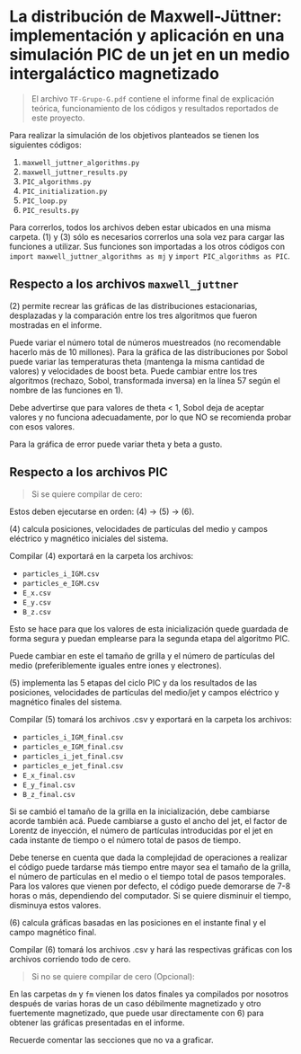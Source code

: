 # La distribución de Maxwell-Jüttner: implementación y aplicación en una simulación PIC de un jet en un medio intergaláctico magnetizado

> El archivo `TF-Grupo-G.pdf` contiene el informe final de explicación teórica, funcionamiento de los códigos y resultados reportados de este proyecto.

Para realizar la simulación de los objetivos planteados se tienen los siguientes códigos:

1. `maxwell_juttner_algorithms.py`
2. `maxwell_juttner_results.py`
3. `PIC_algorithms.py`
4. `PIC_initialization.py`
5. `PIC_loop.py`
6. `PIC_results.py`

Para correrlos, todos los archivos deben estar ubicados en una misma carpeta.
(1) y (3) sólo es necesarios correrlos una sola vez para cargar las funciones a utilizar.
Sus funciones son importadas a los otros códigos con `import maxwell_juttner_algorithms as mj` y `import PIC_algorithms as PIC`.

## Respecto a los archivos `maxwell_juttner`

(2) permite recrear las gráficas de las distribuciones estacionarias, desplazadas y la comparación entre los tres algoritmos que fueron mostradas en el informe.

Puede variar el número total de números muestreados (no recomendable hacerlo más de 10 millones). Para la gráfica de las distribuciones por Sobol puede variar las temperaturas theta (mantenga la misma cantidad de valores) y velocidades de boost beta. Puede cambiar entre los tres algoritmos (rechazo, Sobol, transformada inversa) en la línea 57 según el nombre de las funciones en 1).

Debe advertirse que para valores de theta < 1, Sobol deja de aceptar valores y no funciona adecuadamente, por lo que NO se recomienda probar con esos valores.

Para la gráfica de error puede variar theta y beta a gusto.

## Respecto a los archivos PIC

> Si se quiere compilar de cero:

Estos deben ejecutarse en orden: (4) → (5) → (6).

(4) calcula posiciones, velocidades de partículas del medio y campos eléctrico y magnético iniciales del sistema.

Compilar (4) exportará en la carpeta los archivos:
- `particles_i_IGM.csv`
- `particles_e_IGM.csv`
- `E_x.csv`
- `E_y.csv`
- `B_z.csv`

Esto se hace para que los valores de esta inicialización quede guardada de forma segura y puedan emplearse para la segunda etapa del algoritmo PIC.

Puede cambiar en este el tamaño de grilla y el número de partículas del medio (preferiblemente iguales entre iones y electrones).

(5) implementa las 5 etapas del ciclo PIC y da los resultados de las posiciones, velocidades de partículas del medio/jet y campos eléctrico y magnético finales del sistema.

Compilar (5) tomará los archivos .csv y exportará en la carpeta los archivos:
- `particles_i_IGM_final.csv`
- `particles_e_IGM_final.csv`
- `particles_i_jet_final.csv`
- `particles_e_jet_final.csv`
- `E_x_final.csv`
- `E_y_final.csv`
- `B_z_final.csv`

Si se cambió el tamaño de la grilla en la inicialización, debe cambiarse acorde también acá. Puede cambiarse a gusto el ancho del jet, el factor de Lorentz de inyección, el número de partículas introducidas por el jet en cada instante de tiempo o el número total de pasos de tiempo.

Debe tenerse en cuenta que dada la complejidad de operaciones a realizar el código puede tardarse más tiempo entre mayor sea el tamaño de la grilla, el número de partículas en el medio o el tiempo total de pasos temporales. Para los valores que vienen por defecto, el código puede demorarse de 7-8 horas o más, dependiendo del computador. Si se quiere disminuir el tiempo, disminuya estos valores.

(6) calcula gráficas basadas en las posiciones en el instante final y el campo magnético final.

Compilar (6) tomará los archivos .csv y hará las respectivas gráficas con los archivos corriendo todo de cero.

> Si no se quiere compilar de cero (Opcional):

En las carpetas `dm` y `fm` vienen los datos finales ya compilados por nosotros después de varias horas de un caso débilmente magnetizado y otro fuertemente magnetizado, que puede usar directamente con 6) para obtener las gráficas presentadas en el informe.

Recuerde comentar las secciones que no va a graficar.
